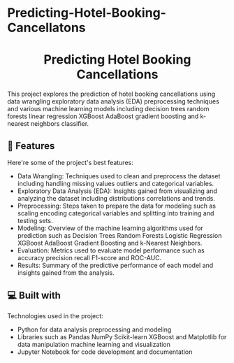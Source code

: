 # Predicting-Hotel-Booking-Cancellatons

<h1 align="center" id="title">Predicting Hotel Booking Cancellations</h1>

<p ![Hotel](https://bynder.onthebeach.co.uk/cdn-cgi/image/width=940,quality=70,fit=cover,format=auto/m/2f8438c581154bd0/original/Jupiter-Algarve-Hotel.jpg)

<p id="description">This project explores the prediction of hotel booking cancellations using data wrangling exploratory data analysis (EDA) preprocessing techniques and various machine learning models including decision trees random forests linear regression XGBoost AdaBoost gradient boosting and k-nearest neighbors classifier.</p>

  
  
<h2>🧐 Features</h2>

Here're some of the project's best features:

*   Data Wrangling: Techniques used to clean and preprocess the dataset including handling missing values outliers and categorical variables.
*   Exploratory Data Analysis (EDA): Insights gained from visualizing and analyzing the dataset including distributions correlations and trends.
*   Preprocessing: Steps taken to prepare the data for modeling such as scaling encoding categorical variables and splitting into training and testing sets.
*   Modeling: Overview of the machine learning algorithms used for prediction such as Decision Trees Random Forests Logistic Regression XGBoost AdaBoost Gradient Boosting and k-Nearest Neighbors.
*   Evaluation: Metrics used to evaluate model performance such as accuracy precision recall F1-score and ROC-AUC.
*   Results: Summary of the predictive performance of each model and insights gained from the analysis.

  
  
<h2>💻 Built with</h2>

Technologies used in the project:

*   Python for data analysis preprocessing and modeling
*   Libraries such as Pandas NumPy Scikit-learn XGBoost and Matplotlib for data manipulation machine learning and visualization
*   Jupyter Notebook for code development and documentation
